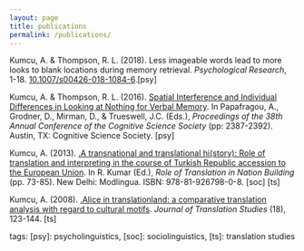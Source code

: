 ```yaml
---
layout: page
title: publications
permalink: /publications/
---
```


<p>Kumcu, A. & Thompson, R. L. (2018). Less imageable words lead to more looks to blank locations during memory retrieval. <i>Psychological Research</i>, 1-18. <a href="https://link.springer.com/article/10.1007%2Fs00426-018-1084-6" target="_blank">10.1007/s00426-018-1084-6</a>.[psy]</p>
<p>Kumcu, A. & Thompson, R. L. (2016). <a href="alperkumcu.github.io/Effect of Speech Rate and Overlapping on Multimodal Language Processing.pdf" target="_blank">Spatial Interference and Individual Differences in Looking at Nothing for Verbal Memory</a>. In Papafragou, A., Grodner, D., Mirman, D., & Trueswell, J.C. (Eds.), <i>Proceedings of the 38th Annual Conference of the Cognitive Science Society</i> (pp: 2387-2392). Austin, TX: Cognitive Science Society. [psy]</p>
<p>Kumcu, A. (2013). <a href="alperkumcu.github.io/Effect of Speech Rate and Overlapping on Multimodal Language Processing.pdf" target="_blank">.A transnational and translational hi(story): Role of translation and interpreting in the course of Turkish Republic accession to the European Union</a>. In R. Kumar (Ed.), <i>Role of Translation in Nation Building</i> (pp. 73-85). New Delhi: Modlingua. ISBN: 978-81-926798-0-8. [soc] [ts]</p>
<p>Kumcu, A. (2008). <a href="alperkumcu.github.io/Effect of Speech Rate and Overlapping on Multimodal Language Processing.pdf" target="_blank">.Alice in translationland: a comparative translation analysis with regard to cultural motifs</a>. <i>Journal of Translation Studies</i> (18), 123-144. [ts]</p> 

tags: [psy]: psycholinguistics, [soc]: sociolinguistics, [ts]: translation studies
